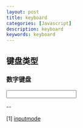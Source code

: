 ```yaml
---
layout: post
title: keyboard
categories: [Javascript]
description: keyboard
keywords: keyboard
---
```


## 键盘类型

### 数字键盘

<input type="number" pattern="[0-9]*" inputmode="decimal">

--

[1] [inputmode](https://developer.mozilla.org/zh-CN/docs/Web/HTML/Global_attributes/inputmode)
